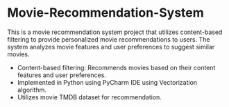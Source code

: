 # Movie-Recommendation-System

This is a movie recommendation system project that utilizes content-based filtering to provide personalized movie recommendations to users. The system analyzes movie features and user preferences to suggest similar movies.

- Content-based filtering: Recommends movies based on their content features and user preferences.
- Implemented in Python using PyCharm IDE using Vectorization algorithm.
- Utilizes movie TMDB dataset  for recommendation.




